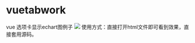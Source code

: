 # vuetabwork
vue 选项卡显示echart图例子
![](https://github.com/qq1126176532/vuetabwork/blob/master/img/test.png)
使用方式：直接打开html文件即可看到效果，直接套用源码。

